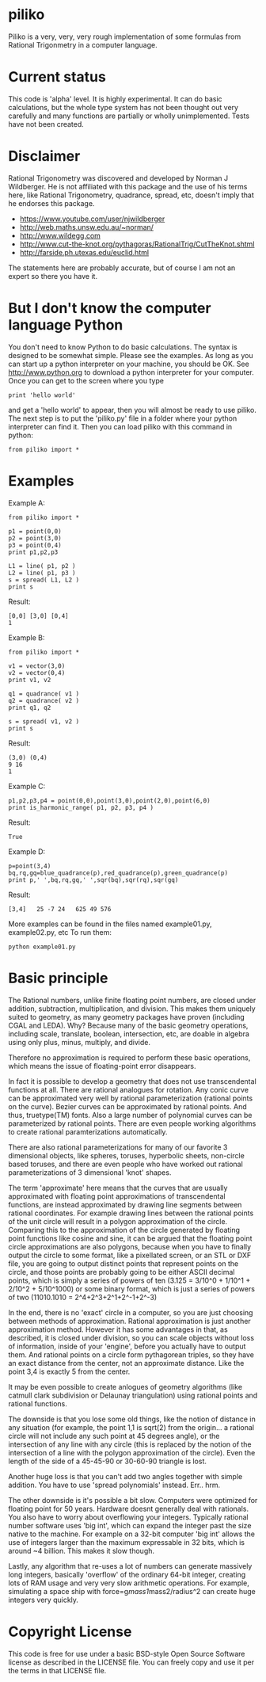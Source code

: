 piliko
======

Piliko is a very, very, very rough implementation of some formulas from 
Rational Trigonmetry in a computer language. 

Current status
==============

This code is 'alpha' level. It is highly experimental. It can do basic 
calculations, but the whole type system has not been thought out very 
carefully and many functions are partially or wholly unimplemented. 
Tests have not been created.

Disclaimer 
==========

Rational Trigonometry was discovered and developed by Norman J 
Wildberger. He is not affiliated with this package and the use of his 
terms here, like Rational Trigonometry, quadrance, spread, etc, doesn't 
imply that he endorses this package.

* https://www.youtube.com/user/njwildberger
* http://web.maths.unsw.edu.au/~norman/
* http://www.wildegg.com
* http://www.cut-the-knot.org/pythagoras/RationalTrig/CutTheKnot.shtml
* http://farside.ph.utexas.edu/euclid.html

The statements here are probably accurate, but of course I am not an 
expert so there you have it.

But I don't know the computer language Python
=============================================

You don't need to know Python to do basic calculations. The syntax is
designed to be somewhat simple. Please see the examples. As long as you can
start up a python interpreter on your machine, you should be OK. See
http://www.python.org to download a python interpreter for your computer. 
Once you can get to the screen where you type 
	
	print 'hello world'

and get a 'hello world' to appear, then you will almost be ready to use 
piliko. The next step is to put the 'piliko.py' file in a folder where 
your python interpreter can find it. Then you can load piliko with this 
command in python:

	from piliko import *

Examples
========

Example A:

	from piliko import *

	p1 = point(0,0)
	p2 = point(3,0)
	p3 = point(0,4)
	print p1,p2,p3

	L1 = line( p1, p2 )
	L2 = line( p1, p3 )
	s = spread( L1, L2 )
	print s

Result:

	[0,0] [3,0] [0,4]
	1

Example B:

	from piliko import *

	v1 = vector(3,0)
	v2 = vector(0,4)
	print v1, v2

	q1 = quadrance( v1 )
	q2 = quadrance( v2 )
	print q1, q2

	s = spread( v1, v2 )
	print s

Result:

	(3,0) (0,4)
	9 16
	1

Example C:

	p1,p2,p3,p4 = point(0,0),point(3,0),point(2,0),point(6,0)
	print is_harmonic_range( p1, p2, p3, p4 )

Result:

	True

Example D:

	p=point(3,4)
	bq,rq,gq=blue_quadrance(p),red_quadrance(p),green_quadrance(p)
	print p,' ',bq,rq,gq,' ',sqr(bq),sqr(rq),sqr(gq)

Result:

	[3,4]   25 -7 24   625 49 576

More examples can be found in the files named example01.py, example02.py, etc
To run them:

	python example01.py

Basic principle
===============

The Rational numbers, unlike finite floating point numbers, are closed 
under addition, subtraction, multiplication, and division. This makes 
them uniquely suited to geometry, as many geometry packages have proven 
(including CGAL and LEDA). Why? Because many of the basic geometry 
operations, including scale, translate, boolean, intersection, etc, are 
doable in algebra using only plus, minus, multiply, and divide.

Therefore no approximation is required to perform these basic 
operations, which means the issue of floating-point error disappears.

In fact it is possible to develop a geometry that does not use 
transcendental functions at all. There are rational analogues for 
rotation. Any conic curve can be approximated very well by rational 
parameterization (rational points on the curve). Bezier curves can be 
approximated by rational points. And thus, truetype(TM) fonts. Also a large 
number of polynomial curves can be parameterized by rational points. 
There are even people working algorithms to create rational 
paramterizations automatically. 

There are also rational parameterizations for many of our favorite 3 
dimensional objects, like spheres, toruses, hyperbolic sheets, 
non-circle based toruses, and there are even people who have worked out 
rational parameterizations of 3 dimensional 'knot' shapes.

The term 'approximate' here means that the curves that are usually 
approximated with floating point approximations of transcendental 
functions, are instead approximated by drawing line segments between 
rational coordinates. For example drawing lines between the rational 
points of the unit circle will result in a polygon approximation of the 
circle. Comparing this to the approximation of the circle generated by 
floating point functions like cosine and sine, it can be argued
that the floating point circle approximations are also polygons, 
because when you have to finally output the circle to some format, like 
a pixellated screen, or an STL or DXF file, you are going to output 
distinct points that represent points on the circle, and those points
are probably going to be either ASCII decimal points, which is simply a series of
powers of ten (3.125 = 3/10^0 + 1/10^1 + 2/10^2 + 5/10^1000) or some binary
format, which is just a series of powers of two (11010.1010 = 2^4+2^3+2^1+2^-1+2^-3)

In the end, there is no 'exact' circle in a computer, so you are just 
choosing between methods of approximation. Rational approximation is 
just another approximation method. However it has some advantages in 
that, as described, it is closed under division, so you can scale 
objects without loss of information, inside of your 'engine', before you 
actually have to output them. And rational points on a circle form 
pythagorean triples, so they have an exact distance from the center, not 
an approximate distance. Like the point 3,4 is exactly 5 from the 
center.

It may be even possible to create anlogues of geometry algorithms (like 
catmull clark subdivision or Delaunay triangulation) using rational 
points and rational functions.

The downside is that you lose some old things, like the notion of 
distance in any situation (for example, the point 1,1 is sqrt(2) from 
the origin... a rational circle will not include any such point at 45 
degrees angle), or the intersection of any line with any circle (this is 
replaced by the notion of the intersection of a line with the polygon 
approximation of the circle). Even the length of the side of a 45-45-90 
or 30-60-90 triangle is lost.

Another huge loss is that you can't add two angles together with simple 
addition. You have to use 'spread polynomials' instead. Err.. hrm.

The other downside is it's possible a bit slow. Computers were optimized 
for floating point for 50 years. Hardware doesnt generally deal with 
rationals. You also have to worry about overflowing your integers. 
Typically rational number software uses 'big int', which can expand the 
integer past the size native to the machine. For example on a 32-bit 
computer 'big int' allows the use of integers larger than the maximum 
expressable in 32 bits, which is around ~4 billion. This makes it slow 
though.

Lastly, any algorithm that re-uses a lot of numbers can generate 
massively long integers, basically 'overflow' of the ordinary 64-bit 
integer, creating lots of RAM usage and very very slow arithmetic 
operations. For example, simulating a space ship with 
force=g*mass1*mass2/radius^2 can create huge integers very quickly.

Copyright License
=================

This code is free for use under a basic BSD-style Open Source Software 
license as described in the LICENSE file. You can freely copy and use it
per the terms in that LICENSE file.
